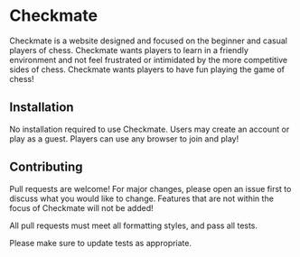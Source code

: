 # Checkmate
<!---
Include icon and images of website design. Maybe just show concepts for now?
-->

Checkmate is a website designed and focused on the beginner and casual players of chess. Checkmate wants players to learn in a friendly environment and not feel frustrated or intimidated by the more competitive sides of chess. Checkmate wants players to have fun playing the game of chess!

## Installation
<!---
When more information on what will be built, add a way for contributors to build and test the code. Just show something about accounts for now? We probably do not need to host a server, just pretend for now.
-->

No installation required to use Checkmate. Users may create an account or play as a guest. Players can use any browser to join and play!

## Contributing
<!---
Add section on how to build and test on local machine
-->

Pull requests are welcome! For major changes, please open an issue first to discuss what you would like to change. Features that are not within the focus of Checkmate will not be added!

All pull requests must meet all formatting styles, and pass all tests.

Please make sure to update tests as appropriate.
